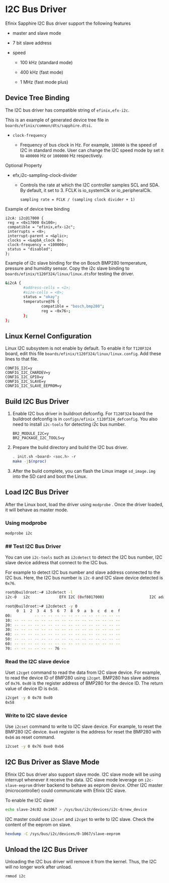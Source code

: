 # I2C Bus Driver

Efinix Sapphire I2C Bus driver support the following features

- master and slave mode

- 7 bit slave address

- speed
  
  - 100 kHz (standard mode)
  
  - 400 kHz (fast mode)
  
  - 1 MHz (fast mode plus)

## Device Tree Binding

The I2C bus driver has compatible string of `efinix,efx-i2c`.

This is an example of generated device tree file in `boards/efinix/common/dts/sapphire.dtsi`. 

- `clock-frequency` 
  
  - Frequency of bus clock in Hz. For example, `100000` is the speed of I2C in standard mode. User can change the I2C speed mode by set it to `400000` Hz or `1000000` Hz respectively.

Optional Property

- efx,i2c-sampling-clock-divider
  
  - Controls the rate at which the I2C controller samples SCL and SDA. By default, it set to 3. FCLK is io_systemClk or io_peripheralClk.
    
    ```
    sampling rate = FCLK / (sampling clock divider + 1)
    ```

Example of device tree binding

```
i2cA: i2c@17000 {
 reg = <0x17000 0x100>;
 compatible = "efinix,efx-i2c";
 interrupts = <8>;
 interrupt-parent = <&plic>;
 clocks = <&apbA_clock 0>;
 clock-frequency = <100000>;
 status = "disabled";
};
```

Example of i2c slave binding for the on Bosch BMP280 temperature, pressure and humidity sensor. Copy the i2c slave binding to `boards/efinix/t120f324/linux/linux.dts`for testing the driver.

```bash
&i2cA {
        #address-cells = <1>;
        #size-cells = <0>;
        status = "okay";
        temperature@76 {
                compatible = "bosch,bmp280";
                reg = <0x76>;
        };
};
```

## Linux Kernel Configuration

Linux I2C subsystem is not enable by default. To enable it for `T120F324` board, edit this file `boards/efinix/t120f324/linux/linux.config`. Add these lines to that file.

```kconfig
CONFIG_I2C=y
CONFIG_I2C_CHARDEV=y
CONFIG_I2C_GPIO=y
CONFIG_I2C_SLAVE=y
CONFIG_I2C_SLAVE_EEPROM=y
```

## Build I2C Bus Driver

1. Enable I2C bus driver in buildroot defconfig. For `T120F324` board the buildroot defconfig is in `configs/efinix_t120f324_defconfig`. You also need to install `i2c-tools` for detecting i2c bus number.
   
   ```
   BR2_MODULE_I2C=y
   BR2_PACKAGE_I2C_TOOLS=y
   ```

2. Prepare the build directory and build the I2C bus driver.
   
   ```bash
   . init.sh <board> <soc.h> -r
   make -j$(nproc)
   ```

3. After the build complete, you can flash the Linux image `sd_image.img` into the SD card and boot the Linux.

## Load I2C Bus Driver

After the Linux boot, load the driver using `modprobe` . Once the driver loaded, it will behave as master mode.

### Using modprobe

```bash
modprobe i2c
```

### ## Test I2C Bus Driver

You can use `i2c-tools` such as `i2cdetect` to detect the I2C bus number, I2C slave device address that connect to the I2C bus.

For example to detect I2C bus number and slave address connected to the I2C bus. Here, the I2C bus number is `i2c-0` and I2C slave device detected is `0x76`.

```bash
root@buildroot:~# i2cdetect -l
i2c-0   i2c             EFX I2C (0xf8017000)                    I2C adapter

root@buildroot:~# i2cdetect -y 0
     0  1  2  3  4  5  6  7  8  9  a  b  c  d  e  f
00:          -- -- -- -- -- -- -- -- -- -- -- -- -- 
10: -- -- -- -- -- -- -- -- -- -- -- -- -- -- -- -- 
20: -- -- -- -- -- -- -- -- -- -- -- -- -- -- -- -- 
30: -- -- -- -- -- -- -- -- -- -- -- -- -- -- -- -- 
40: -- -- -- -- -- -- -- -- -- -- -- -- -- -- -- -- 
50: -- -- -- -- -- -- -- -- -- -- -- -- -- -- -- -- 
60: -- -- -- -- -- -- -- -- -- -- -- -- -- -- -- -- 
70: -- -- -- -- -- -- 76 -- 
```

### Read the I2C slave device

Uset `i2cget` command to read the data from I2C slave device. For example, to read the device ID of BMP280 using `i2cget`. BMP280 has slave address of `0x76`. `0xd0` is the register address of BMP280 for the device ID. The return value of device ID is `0x58`.

```bash
i2cget -y 0 0x78 0xd0
0x58
```

### Write to I2C slave device

Use `i2cset` command to write to I2C slave device. For example, to reset the BMP280 I2C device. `0xe0` register is the address for reset the BMP280 with `0xb6` as reset command.

```bash
i2cset -y 0 0x76 0xe0 0xb6
```

## I2C Bus Driver as Slave Mode

Efinix I2C bus driver also support slave mode. I2C slave mode will be using interrupt whenever it receive the data. I2C slave mode leverage on `i2c-slave-eeprom` driver backend to behave as eeprom device. Other I2C master (microcontroller) could communicate with Efinix I2C slave.

To enable the I2C slave

```bash
echo slave-24c02 0x1067 > /sys/bus/i2c/devices/i2c-0/new_device
```

I2C master could use `i2cset` and `i2cget` to write to I2C slave. Check the content of the eeprom on slave.

```bash
hexdump -C /sys/bus/i2c/devices/0-1067/slave-eeprom
```

## Unload the I2C Bus Driver

Unloading the I2C bus driver will remove it from the kernel. Thus, the I2C will no longer work after unload.

```bash
rmmod i2c
```

